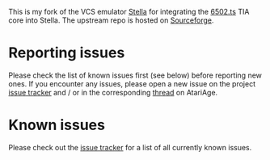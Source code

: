 This is my fork of the VCS emulator [Stella](http://stella.sourceforge.net/) for
integrating the [6502.ts](https://github.com/6502ts/6502.ts) TIA core into Stella.
The upstream repo is hosted on [Sourceforge](https://sourceforge.net/projects/stella/).

# Reporting issues

Please check the list of known issues first (see below) before reporting new ones.
If you encounter any issues, please open a new issue on the project
[issue tracker](https://github.com/DirtyHairy/stella/issues) and / or in the corresponding
[thread](http://atariage.com/forums/topic/259633-testing-the-new-stella-tia-core/) on
AtariAge.

# Known issues

Please check out the [issue tracker](https://github.com/DirtyHairy/stella/issues) for
a list of all currently known issues.
